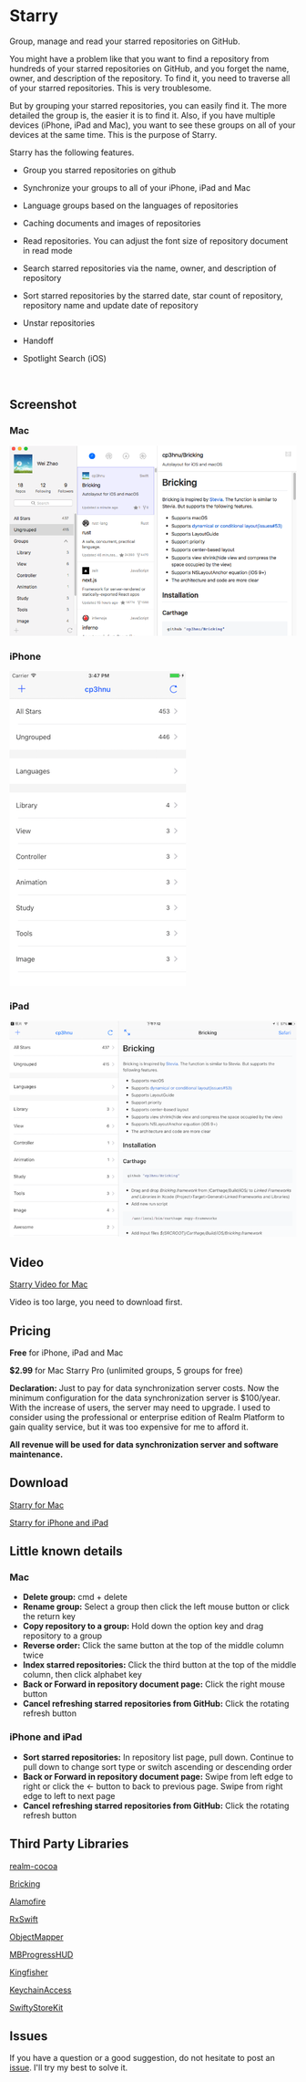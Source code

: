 # Starry
Group, manage and read your starred repositories on GitHub. 

You might have a problem like that you want to find a repository from hundreds of your starred repositories on GitHub, and you forget the name, owner, and description of the repository. To find it, you need to traverse all of your starred repositories. This is very troublesome. 

But by grouping your starred repositories, you can easily find it. The more detailed the group is, the easier it is to find it. Also, if you have multiple devices (iPhone, iPad and Mac), you want to see these groups on all of your devices at the same time. This is the purpose of Starry. 

 Starry has the following features.

* Group you starred repositories on github

* Synchronize your groups to all of your iPhone, iPad and Mac

* Language groups based on the languages of repositories

* Caching documents and images of repositories

* Read repositories. You can adjust the font size of repository document in read mode

* Search starred repositories via the name, owner, and description of repository

* Sort starred repositories by the starred date, star count of repository, repository name and update date of repository

* Unstar repositories

* Handoff

* Spotlight Search (iOS)

  ​

## Screenshot

### Mac

![](sreenshot/Mac.png)

### iPhone

![](sreenshot/iPhone.png)

### iPad

![](sreenshot/iPad.png)

## Video

[Starry Video for Mac](video/Mac.mp4)

Video is too large, you need to download first.

## Pricing

**Free** for iPhone, iPad and Mac

**$2.99** for Mac Starry Pro (unlimited groups, 5 groups for free)

**Declaration:** Just to pay for data synchronization server costs. Now the minimum configuration for the data synchronization server is $100/year. With the increase of users,  the server may need to upgrade. I used to consider using the professional or enterprise edition of Realm Platform to gain quality service, but it was too expensive for me to afford it.

**All revenue will be used for data synchronization server and software maintenance.**

## Download

[Starry for Mac](https://itunes.apple.com/us/app/starry/id1281893044)

[Starry for iPhone and iPad](https://itunes.apple.com/cn/app/starry-group-your-star/id1281874667?mt=8)

## Little known details

### Mac

* **Delete group:** cmd + delete
* **Rename group:** Select a group then click the left mouse button or click the return key
* **Copy repository to a group:** Hold down the option key and drag repository to a group
* **Reverse order:** Click the same button at the top of the middle column twice
* **Index starred repositories:** Click the third button at the top of the middle column, then click alphabet key 
* **Back or Forward in repository document page:** Click the right mouse button
* **Cancel refreshing starred repositories from GitHub:** Click the rotating refresh button

### iPhone and iPad

* **Sort starred repositories:** In repository list page, pull down. Continue to pull down to change sort type or switch ascending or descending order
* **Back or Forward in repository document page:** Swipe from left edge to right or click the ← button to back to previous page.  Swipe from right edge to left to next page
* **Cancel refreshing starred repositories from GitHub:** Click the rotating refresh button

## Third Party Libraries

[realm-cocoa](https://github.com/realm/realm-cocoa)

[Bricking](https://github.com/cp3hnu/Bricking)

[Alamofire](https://github.com/Alamofire/Alamofire)

[RxSwift](https://github.com/ReactiveX/RxSwift)

[ObjectMapper](https://github.com/Hearst-DD/ObjectMapper)

[MBProgressHUD](https://github.com/jdg/MBProgressHUD)

[Kingfisher](https://github.com/onevcat/Kingfisher)

[KeychainAccess](https://github.com/kishikawakatsumi/KeychainAccess)

[SwiftyStoreKit](https://github.com/bizz84/SwiftyStoreKit)

## Issues

If you have a question or a good suggestion, do not hesitate to post an [issue](https://github.com/cp3hnu/Starry/issues). I'll try my best to solve it.





